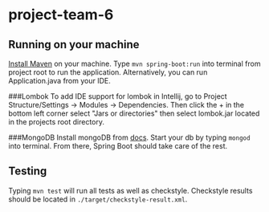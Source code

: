 # project-team-6

## Running on your machine
[Install Maven](https://maven.apache.org/install.html)
on your machine.
Type `mvn spring-boot:run` into terminal from project
root to run the application.
Alternatively, you can run Application.java from your IDE.

###Lombok
To add IDE support for lombok in Intellij, go to Project Structure/Settings -> Modules -> Dependencies.
Then click the + in the bottom left corner select "Jars or directories" then select lombok.jar
located in the projects root directory.

###MongoDB
Install mongoDB from [docs](https://docs.mongodb.com/manual/installation/).
Start your db by typing `mongod` into terminal.
From there, Spring Boot should take care of the rest.


## Testing

Typing `mvn test` will run all tests as well as checkstyle.
Checkstyle results should be located in 
`./target/checkstyle-result.xml`.